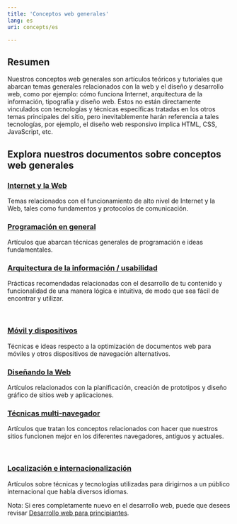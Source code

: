 ```yaml
---
title: 'Conceptos web generales'
lang: es
uri: concepts/es

---
```

## Resumen

Nuestros conceptos web generales son artículos teóricos y tutoriales que abarcan temas generales relacionados con la web y el diseño y desarrollo web, como por ejemplo: cómo funciona Internet, arquitectura de la información, tipografía y diseño web. Estos no están directamente vinculados con tecnologías y técnicas específicas tratadas en los otros temas principales del sitio, pero inevitablemente harán referencia a tales tecnologías, por ejemplo, el diseño web responsivo implica HTML, CSS, JavaScript, etc.

## Explora nuestros documentos sobre conceptos web generales

<section class="topic-container"><div class="long-topic">
<div class="image icon-concept">
</div><div class="inner">

### [Internet y la Web](/concepts/internet_and_web)

Temas relacionados con el funcionamiento de alto nivel de Internet y la Web, tales como fundamentos y protocolos de comunicación.

</div></div><div class="long-topic">
<div class="image icon-concept">
</div><div class="inner">

### [Programación en general](/concepts/general_programming)

Artículos que abarcan técnicas generales de programación e ideas fundamentales.

</div></div><div class="long-topic">
<div class="image icon-concept">
</div><div class="inner">

### [Arquitectura de la información / usabilidad](/concepts/ia_and_usability)

Prácticas recomendadas relacionadas con el desarrollo de tu contenido y funcionalidad de una manera lógica e intuitiva, de modo que sea fácil de encontrar y utilizar.

</div></div><p>&nbsp;</p><div class="long-topic">
<div class="image icon-concept">
</div><div class="inner">

### [Móvil y dispositivos](/concepts/mobile_web)

Técnicas e ideas respecto a la optimización de documentos web para móviles y otros dispositivos de navegación alternativos.

</div></div><div class="long-topic">
<div class="image icon-concept">
</div><div class="inner">

### [Diseñando la Web](/concepts/web_design)

Artículos relacionados con la planificación, creación de prototipos y diseño gráfico de sitios web y aplicaciones.

</div></div><div class="long-topic">
<div class="image icon-concept">
</div><div class="inner">

### [Técnicas multi-navegador](/concepts/cross_browser_techniques)

Artículos que tratan los conceptos relacionados con hacer que nuestros sitios funcionen mejor en los diferentes navegadores, antiguos y actuales.

</div></div><p>&nbsp;</p><div class="long-topic">
<div class="image icon-concept">
</div><div class="inner">

### [Localización e internacionalización](/concepts/localisation)

Artículos sobre técnicas y tecnologías utilizadas para dirigirnos a un público internacional que habla diversos idiomas.

</div></div></section>
<div class="clearfixboth"></div>

Nota: Si eres completamente nuevo en el desarrollo web, puede que desees revisar [Desarrollo web para principiantes](/beginners/es).
